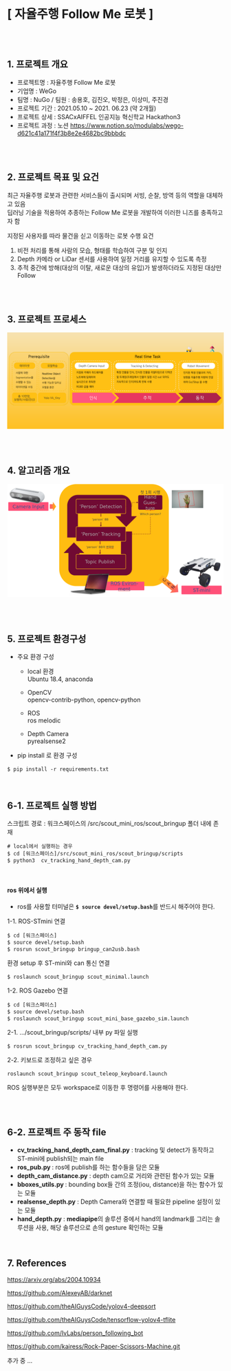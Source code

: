 # [ 자율주행 Follow Me 로봇 ]

</br></br>

## 1. 프로젝트 개요

- 프로젝트명 : 자율주행 Follow Me 로봇
- 기업명 : WeGo
- 팀명 : NuGo / 팀원 : 송용호, 김진오, 박정은, 이상미, 주진경
- 프로젝트 기간 : 2021.05.10 ~ 2021. 06.23 (약 2개월)
- 프로젝트 상세 : SSACxAIFFEL 인공지능 혁신학교 Hackathon3
- 프로젝트 과정 : 노션 https://www.notion.so/modulabs/wego-d621c41a171f4f3b8e2e4682bc9bbbdc

</br></br>

## 2. 프로젝트 목표 및 요건

최근 자율주행 로봇과 관련한 서비스들이 출시되며 서빙, 순찰, 방역 등의 역할을 대체하고 있음   
딥러닝 기술을 적용하여 추종하는 Follow Me 로봇을 개발하여 이러한 니즈를 충족하고자 함  

지정된 사용자를 따라 물건을 싣고 이동하는 로봇 수행 요건  

1. 비전 처리를 통해 사람의 모습, 형태를 학습하여 구분 및 인지  
2. Depth 카메라 or LiDar 센서를 사용하여 일정 거리를 유지할 수 있도록 측정  
3. 추적 중간에 방해(대상의 이탈, 새로운 대상의 유입)가 발생하더라도 지정된 대상만 Follow    


</br></br>
## 3. 프로젝트 프로세스

<img src="./images/image_02.png" alt="스크린샷, 2021-06-21 16-26-07" style="zoom:80%;" />

</br></br>

## 4. 알고리즘 개요

<img src="./images/image_01.png" alt="스크린샷, 2021-06-21 16-30-31" style="zoom:80%;" />

</br></br>

## 5. 프로젝트 환경구성

- 주요 환경 구성
  - local 환경 <br>
    Ubuntu 18.4, anaconda
    
  - OpenCV <br>
    opencv-contrib-python, opencv-python
  
  - ROS     <br>
    ros melodic

  - Depth Camera <br>
    pyrealsense2  
  

- pip install 로 환경 구성 

```
$ pip install -r requirements.txt  
```
</br>
  

## 6-1. 프로젝트 실행 방법

스크립트 경로 : 워크스페이스의 /src/scout_mini_ros/scout_bringup 폴더 내에 존재 


```
# local에서 실행하는 경우
$ cd [워크스페이스]/src/scout_mini_ros/scout_bringup/scripts
$ python3  cv_tracking_hand_depth_cam.py
```
</br>

#### ros 위에서 실행
- ros를 사용할 터미널은 <b>`$ source devel/setup.bash`</b>를 반드시 해주어야 한다.

1-1. ROS-STmini 연결 
```
$ cd [워크스페이스]
$ source devel/setup.bash
$ rosrun scout_bringup bringup_can2usb.bash
```

환경 setup 후 ST-mini와 can 통신 연결

```
$ roslaunch scout_bringup scout_minimal.launch 
```


1-2. ROS Gazebo 연결
```
$ cd [워크스페이스]
$ source devel/setup.bash
$ roslaunch scout_bringup scout_mini_base_gazebo_sim.launch
```


2-1. .../scout_bringup/scripts/ 내부 py 파일 실행 

```
$ rosrun scout_bringup cv_tracking_hand_depth_cam.py
```

2-2. 키보드로 조정하고 싶은 경우 

```
roslaunch scout_bringup scout_teleop_keyboard.launch
```

ROS 실행부분은 모두 workspace로 이동한 후 명령어를 사용해야 한다.

</br></br>



## 6-2. 프로젝트 주 동작 file 
- <b>cv_tracking_hand_depth_cam_final.py</b> : tracking 및 detect가 동작하고 ST-mini에 publish되는 main file </br>
- <b>ros_pub.py </b>: ros에 publish를 하는 함수들을 담은 모듈  </br>
- <b>depth_cam_distance.py</b> : depth cam으로 거리와 관련된 함수가 있는 모듈 </br>
- <b>bboxes_utils.py </b> :  bounding box들 간의 조정(iou, distance)을 하는 함수가 있는 모듈 </br>
- <b>realsense_depth.py</b> : Depth Camera와 연결할 때 필요한 pipeline 설정이 있는 모듈 </br>
- <b>hand_depth.py</b> : <b>mediapipe</b>의 솔루션 중에서 hand의 landmark를 그리는 솔루션을 사용, 해당 솔루션으로 손의 gesture 확인하는 모듈 </br>

</br>

## 7. References 

https://arxiv.org/abs/2004.10934

https://github.com/AlexeyAB/darknet

https://github.com/theAIGuysCode/yolov4-deepsort

https://github.com/theAIGuysCode/tensorflow-yolov4-tflite

https://github.com/IvLabs/person_following_bot

https://github.com/kairess/Rock-Paper-Scissors-Machine.git

추가 중 ...     



